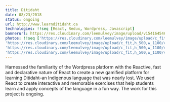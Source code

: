 ```yaml
---
title: Ditidaht
date: 08/23/2018
status: ongoing
url: http://www.learnditidaht.ca
technologies: !!seq [React, Redux, Wordpress, Javascript]
bannerurl: https://res.cloudinary.com/leemulvey/image/upload/v1541645467/Portfolio/LearnDitidaht.png
photos: !!seq ['https://res.cloudinary.com/leemulvey/image/upload/c_fit,h_500,w_1100/v1541999676/Portfolio/ditidaht-coursescreen.png', 
'https://res.cloudinary.com/leemulvey/image/upload/c_fit,h_500,w_1100/v1541999687/Portfolio/ditidaht-vocab.png',
'https://res.cloudinary.com/leemulvey/image/upload/c_fit,h_500,w_1100/v1541999687/Portfolio/ditidaht-cardsort.png',
'https://res.cloudinary.com/leemulvey/image/upload/c_fit,h_500,w_1100/v1541999688/Portfolio/ditidaht-scrabble.png']
---
```


Harnessed the familiarity of the Wordpress platform with the Reactive, fast and declarative nature of React to create a new gamified platform for learning Ditidaht–an Indigenous language that was nearly lost. We used React to create interactive and memorable exercises that help students learn and apply concepts of the language in a fun way. The work for this project is ongoing.
